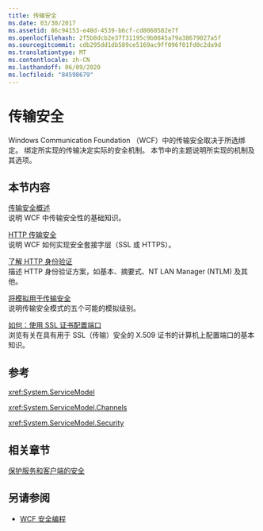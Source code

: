 ```yaml
---
title: 传输安全
ms.date: 03/30/2017
ms.assetid: 86c94153-e48d-4539-b6cf-cd8060582e7f
ms.openlocfilehash: 2f5b8dcb2e37f31195c9b0845a79a38679027a5f
ms.sourcegitcommit: cdb295dd1db589ce5169ac9ff096f01fd0c2da9d
ms.translationtype: MT
ms.contentlocale: zh-CN
ms.lasthandoff: 06/09/2020
ms.locfileid: "84598679"
---
```

# <a name="transport-security"></a>传输安全
Windows Communication Foundation （WCF）中的传输安全取决于所选绑定。 绑定所实现的传输决定实际的安全机制。 本节中的主题说明所实现的机制及其选项。  
  
## <a name="in-this-section"></a>本节内容  
 [传输安全概述](transport-security-overview.md)  
 说明 WCF 中传输安全性的基础知识。  
  
 [HTTP 传输安全](http-transport-security.md)  
 说明 WCF 如何实现安全套接字层（SSL 或 HTTPS）。  
  
 [了解 HTTP 身份验证](understanding-http-authentication.md)  
 描述 HTTP 身份验证方案，如基本、摘要式、NT LAN Manager (NTLM) 及其他。  
  
 [将模拟用于传输安全](using-impersonation-with-transport-security.md)  
 说明传输安全模式的五个可能的模拟级别。  
  
 [如何：使用 SSL 证书配置端口](how-to-configure-a-port-with-an-ssl-certificate.md)  
 浏览有关在具有用于 SSL（传输）安全的 X.509 证书的计算机上配置端口的基本知识。  
  
## <a name="reference"></a>参考  
 <xref:System.ServiceModel>  
  
 <xref:System.ServiceModel.Channels>  
  
 <xref:System.ServiceModel.Security>  
  
## <a name="related-sections"></a>相关章节  
 [保护服务和客户端的安全](securing-services-and-clients.md)  
  
## <a name="see-also"></a>另请参阅

- [WCF 安全编程](programming-wcf-security.md)
